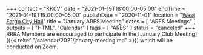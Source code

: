 +++
contact = "KK0V"
date = "2021-01-19T18:00:00-05:00"
endTime = "2021-01-19T19:00:00-05:00"
publishDate = "2020-11-01"
location = "[West Fargo City Hall](/places/west-fargo-city-hall/)"
title = "January ARES Meeting"
dates = [ "ARES Meetings" ]
outputs = [ "HTML", "Calendar" ]
tags = [ "ARES" ]
status = "canceled"
+++
RRRA Members are encouraged to participate in the 
[January Club Meeting]({{< relref "/calendar/2021/january-meeting.md" >}})
which will be conducted on Zoom.
